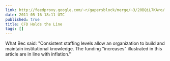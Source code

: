 ```yaml
---
link: http://feedproxy.google.com/~r/gapersblock/merge/~3/20BQiL7KAro/
date: 2011-05-16 18:11 UTC
published: true
title: CFD Holds the Line
tags: []
---
```


What Bec said: "Consistent staffing levels allow an organization to build and maintain institutional knowledge. The funding "increases" illustrated in this article are in line with inflation."
